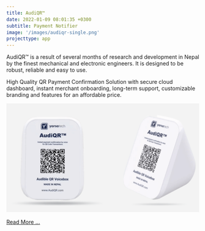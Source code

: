 ```yaml
---
title: AudiQR™
date: 2022-01-09 08:01:35 +0300
subtitle: Payment Notifier
image: '/images/audiqr-single.png'
projecttype: app
---
```


AudiQR™ is a result of several months of research and development in Nepal by the finest mechanical and electronic engineers. It is designed to be robust, reliable and easy to use.

High Quality QR Payment Confirmation Solution with secure cloud dashboard, instant merchant onboarding, long-term support, customizable branding and features for an affordable price.

![AudiQR™](/images/audiqr.png)

[Read More ...](https://www.audiqr.com/)
